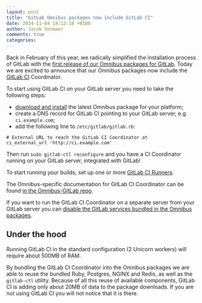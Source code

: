 ```yaml
---
layout: post
title: "GitLab Omnibus packages now include GitLab CI"
date: 2014-11-04 14:12:18 +0100
author: Jacob Vosmaer
comments: true
categories: 
---
```


Back in February of this year, we radically simplified the installation process
of GitLab with the [first release of our Omnibus
packages for GitLab](/2014/02/14/gitlab-is-now-simple-to-install/). Today we are excited
to announce that our Omnibus packages now include the [GitLab CI](/gitlab-ci/)
Coordinator.

To start using GitLab CI on your GitLab server you need to take the following steps:

- [download and install](/downloads/) the latest Omnibus package for your platform;
- create a DNS record for GitLab CI pointing to your GitLab server, e.g. `ci.example.com`;
- add the following line to `/etc/gitlab/gitlab.rb`:

```
# External URL to reach the GitLab CI Coordinator at
ci_external_url 'http://ci.example.com'
```

Then run `sudo gitlab-ctl reconfigure` and you have a CI Coordinator running on
your GitLab server, integrated with GitLab!

<!-- more -->

To start running your builds, set up one or more [GitLab CI
Runners](https://gitlab.com/gitlab-org/gitlab-ci-runner/blob/master/README.md).

The Omnibus-specific documentation for GitLab CI Coordinator can be found [in
the Omnibus-GitLab
repo](https://gitlab.com/gitlab-org/omnibus-gitlab/tree/master/doc/gitlab-ci).

If you want to run the GitLab CI Coordinator on a separate server from your
GitLab server you can [disable the GitLab
services bundled in the Omnibus packages](https://gitlab.com/gitlab-org/omnibus-gitlab/tree/master/doc/gitlab-ci/README.md#running-gitlab-ci-on-its-own-server).

## Under the hood

Running GitLab CI in the standard configuration (2 Unicorn workers) will
require about 500MB of RAM.

By bundling the GitLab CI Coordinator into the Omnibus packages we are able to
reuse the bundled Ruby, Postgres, NGINX and Redis, as well as the `gitlab-ctl`
utility. Because of all this reuse of available components, GitLab CI is adding
only about 20MB of data to the package downloads. If you are not using GitLab
CI you will not notice that it is there.
